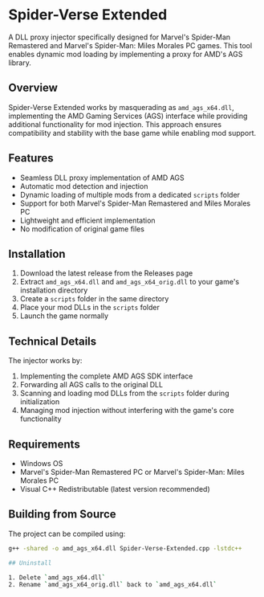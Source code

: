 # Spider-Verse Extended

A DLL proxy injector specifically designed for Marvel's Spider-Man Remastered and Marvel's Spider-Man: Miles Morales PC games. This tool enables dynamic mod loading by implementing a proxy for AMD's AGS library.

## Overview

Spider-Verse Extended works by masquerading as `amd_ags_x64.dll`, implementing the AMD Gaming Services (AGS) interface while providing additional functionality for mod injection. This approach ensures compatibility and stability with the base game while enabling mod support.

## Features

- Seamless DLL proxy implementation of AMD AGS
- Automatic mod detection and injection
- Dynamic loading of multiple mods from a dedicated `scripts` folder
- Support for both Marvel's Spider-Man Remastered and Miles Morales PC
- Lightweight and efficient implementation
- No modification of original game files

## Installation

1. Download the latest release from the Releases page
2. Extract `amd_ags_x64.dll` and `amd_ags_x64_orig.dll` to your game's installation directory
3. Create a `scripts` folder in the same directory
4. Place your mod DLLs in the `scripts` folder
5. Launch the game normally

## Technical Details

The injector works by:
1. Implementing the complete AMD AGS SDK interface
2. Forwarding all AGS calls to the original DLL
3. Scanning and loading mod DLLs from the `scripts` folder during initialization
4. Managing mod injection without interfering with the game's core functionality

## Requirements

- Windows OS
- Marvel's Spider-Man Remastered PC or Marvel's Spider-Man: Miles Morales PC
- Visual C++ Redistributable (latest version recommended)

## Building from Source

The project can be compiled using:
```bash
g++ -shared -o amd_ags_x64.dll Spider-Verse-Extended.cpp -lstdc++

## Uninstall

1. Delete `amd_ags_x64.dll`
2. Rename `amd_ags_x64_orig.dll` back to `amd_ags_x64.dll`
